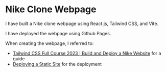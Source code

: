 # Nike Clone Webpage

I have built a Nike clone webpage using React.js, Tailwind CSS, and Vite.

I have deployed the webpage using Github Pages.

When creating the webpage, I referred to:

- [Tailwind CSS Full Course 2023 | Build and Deploy a Nike Website](https://youtu.be/tS7upsfuxmo?si=g5YoMxC48JvRUygx) for a guide
- [Deploying a Static Site](https://vitejs.dev/guide/static-deploy) for the deployment

